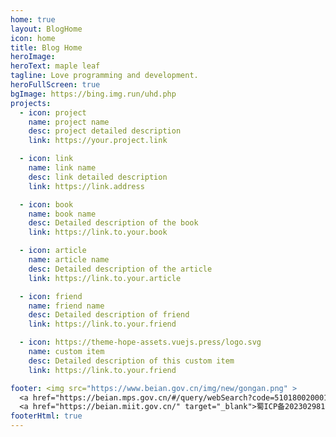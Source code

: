 ```yaml
---
home: true
layout: BlogHome
icon: home
title: Blog Home
heroImage:
heroText: maple leaf
tagline: Love programming and development.
heroFullScreen: true
bgImage: https://bing.img.run/uhd.php
projects:
  - icon: project
    name: project name
    desc: project detailed description
    link: https://your.project.link

  - icon: link
    name: link name
    desc: link detailed description
    link: https://link.address

  - icon: book
    name: book name
    desc: Detailed description of the book
    link: https://link.to.your.book

  - icon: article
    name: article name
    desc: Detailed description of the article
    link: https://link.to.your.article

  - icon: friend
    name: friend name
    desc: Detailed description of friend
    link: https://link.to.your.friend

  - icon: https://theme-hope-assets.vuejs.press/logo.svg
    name: custom item
    desc: Detailed description of this custom item
    link: https://link.to.your.friend

footer: <img src="https://www.beian.gov.cn/img/new/gongan.png" >
  <a href="https://beian.mps.gov.cn/#/query/webSearch?code=51018002000145" target="_blank" >川公网安备51018002000145</a></br>
  <a href="https://beian.miit.gov.cn/" target="_blank">蜀ICP备2023029817号-1</a>
footerHtml: true
---
```


<!--
This is a blog home page demo.

To use this layout, you should set both `layout: BlogHome` and `home: true` in the page front matter.

For related configuration docs, please see [blog homepage](https://theme-hope.vuejs.press/guide/blog/home.html). -->
